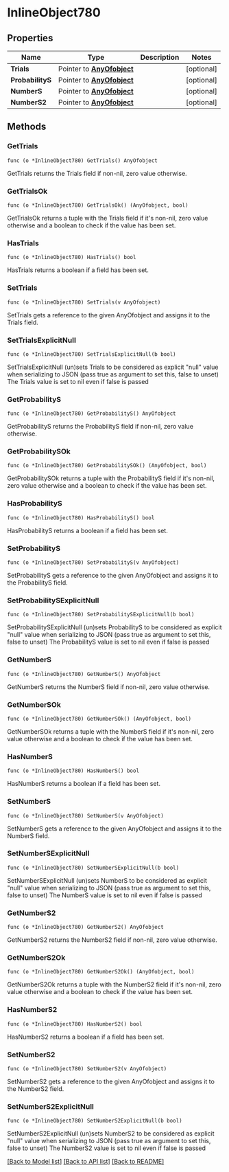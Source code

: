 # InlineObject780

## Properties

Name | Type | Description | Notes
------------ | ------------- | ------------- | -------------
**Trials** | Pointer to [**AnyOfobject**](anyOf&lt;object&gt;.md) |  | [optional] 
**ProbabilityS** | Pointer to [**AnyOfobject**](anyOf&lt;object&gt;.md) |  | [optional] 
**NumberS** | Pointer to [**AnyOfobject**](anyOf&lt;object&gt;.md) |  | [optional] 
**NumberS2** | Pointer to [**AnyOfobject**](anyOf&lt;object&gt;.md) |  | [optional] 

## Methods

### GetTrials

`func (o *InlineObject780) GetTrials() AnyOfobject`

GetTrials returns the Trials field if non-nil, zero value otherwise.

### GetTrialsOk

`func (o *InlineObject780) GetTrialsOk() (AnyOfobject, bool)`

GetTrialsOk returns a tuple with the Trials field if it's non-nil, zero value otherwise
and a boolean to check if the value has been set.

### HasTrials

`func (o *InlineObject780) HasTrials() bool`

HasTrials returns a boolean if a field has been set.

### SetTrials

`func (o *InlineObject780) SetTrials(v AnyOfobject)`

SetTrials gets a reference to the given AnyOfobject and assigns it to the Trials field.

### SetTrialsExplicitNull

`func (o *InlineObject780) SetTrialsExplicitNull(b bool)`

SetTrialsExplicitNull (un)sets Trials to be considered as explicit "null" value
when serializing to JSON (pass true as argument to set this, false to unset)
The Trials value is set to nil even if false is passed
### GetProbabilityS

`func (o *InlineObject780) GetProbabilityS() AnyOfobject`

GetProbabilityS returns the ProbabilityS field if non-nil, zero value otherwise.

### GetProbabilitySOk

`func (o *InlineObject780) GetProbabilitySOk() (AnyOfobject, bool)`

GetProbabilitySOk returns a tuple with the ProbabilityS field if it's non-nil, zero value otherwise
and a boolean to check if the value has been set.

### HasProbabilityS

`func (o *InlineObject780) HasProbabilityS() bool`

HasProbabilityS returns a boolean if a field has been set.

### SetProbabilityS

`func (o *InlineObject780) SetProbabilityS(v AnyOfobject)`

SetProbabilityS gets a reference to the given AnyOfobject and assigns it to the ProbabilityS field.

### SetProbabilitySExplicitNull

`func (o *InlineObject780) SetProbabilitySExplicitNull(b bool)`

SetProbabilitySExplicitNull (un)sets ProbabilityS to be considered as explicit "null" value
when serializing to JSON (pass true as argument to set this, false to unset)
The ProbabilityS value is set to nil even if false is passed
### GetNumberS

`func (o *InlineObject780) GetNumberS() AnyOfobject`

GetNumberS returns the NumberS field if non-nil, zero value otherwise.

### GetNumberSOk

`func (o *InlineObject780) GetNumberSOk() (AnyOfobject, bool)`

GetNumberSOk returns a tuple with the NumberS field if it's non-nil, zero value otherwise
and a boolean to check if the value has been set.

### HasNumberS

`func (o *InlineObject780) HasNumberS() bool`

HasNumberS returns a boolean if a field has been set.

### SetNumberS

`func (o *InlineObject780) SetNumberS(v AnyOfobject)`

SetNumberS gets a reference to the given AnyOfobject and assigns it to the NumberS field.

### SetNumberSExplicitNull

`func (o *InlineObject780) SetNumberSExplicitNull(b bool)`

SetNumberSExplicitNull (un)sets NumberS to be considered as explicit "null" value
when serializing to JSON (pass true as argument to set this, false to unset)
The NumberS value is set to nil even if false is passed
### GetNumberS2

`func (o *InlineObject780) GetNumberS2() AnyOfobject`

GetNumberS2 returns the NumberS2 field if non-nil, zero value otherwise.

### GetNumberS2Ok

`func (o *InlineObject780) GetNumberS2Ok() (AnyOfobject, bool)`

GetNumberS2Ok returns a tuple with the NumberS2 field if it's non-nil, zero value otherwise
and a boolean to check if the value has been set.

### HasNumberS2

`func (o *InlineObject780) HasNumberS2() bool`

HasNumberS2 returns a boolean if a field has been set.

### SetNumberS2

`func (o *InlineObject780) SetNumberS2(v AnyOfobject)`

SetNumberS2 gets a reference to the given AnyOfobject and assigns it to the NumberS2 field.

### SetNumberS2ExplicitNull

`func (o *InlineObject780) SetNumberS2ExplicitNull(b bool)`

SetNumberS2ExplicitNull (un)sets NumberS2 to be considered as explicit "null" value
when serializing to JSON (pass true as argument to set this, false to unset)
The NumberS2 value is set to nil even if false is passed

[[Back to Model list]](../README.md#documentation-for-models) [[Back to API list]](../README.md#documentation-for-api-endpoints) [[Back to README]](../README.md)


